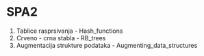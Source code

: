 # SPA2
1. Tablice rasprsivanja - Hash_functions
2. Crveno - crna stabla - RB_trees
3. Augmentacija strukture podataka - Augmenting_data_structures
